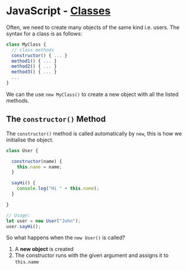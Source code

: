 # JavaScript - [Classes](https://www.theodinproject.com/paths/full-stack-javascript/courses/javascript/lessons/classes)

Often, we need to create many objects of the same kind i.e. users. The syntax for a class is as follows:
```js
class MyClass {
  // class methods
  constructor() { ... }
  method1() { ... }
  method2() { ... }
  method3() { ... }
  ...
}
```
We can the use `new MyClass()` to create a new object with all the listed methods.

## The `constructor()` Method
The `constructor()` method is called automatically by `new`, this is how we initialise the object.
```js
class User {

  constructor(name) {
    this.name = name;
  }

  sayHi() {
    console.log("Hi " + this.name);
  }

}

// Usage:
let user = new User("John");
user.sayHi();
```
So what happens when the `new User()` is called?
1. A **new object** is created
2. The constructor runs with the given argument and assigns it to `this.name`
